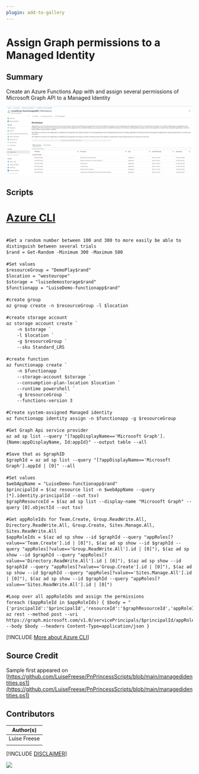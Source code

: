 ```yaml
---
plugin: add-to-gallery
---
```


# Assign Graph permissions to a Managed Identity

## Summary

Create an Azure Functions App with and assign several permissions of Microsoft Graph API to a Managed Identity

![Example Screenshot](assets/example.png)

## Scripts

# [Azure CLI](#tab/azure-cli)

```Azure CLI
  
#Get a random number between 100 and 300 to more easily be able to distinguish between several trials
$rand = Get-Random -Minimum 300 -Maximum 500

#Set values
$resourceGroup = "DemoPlay$rand"
$location = "westeurope"
$storage = "luisedemostorage$rand"
$functionapp = "LuiseDemo-functionapp$rand"

#create group
az group create -n $resourceGroup -l $location

#create storage account
az storage account create `
    -n $storage `
    -l $location `
    -g $resourceGroup `
    --sku Standard_LRS
    
#create function
az functionapp create `
    -n $functionapp `
    --storage-account $storage `
    --consumption-plan-location $location `
    --runtime powershell `
    -g $resourceGroup `
    --functions-version 3
    
#Create system-assigned Managed identity    
az functionapp identity assign -n $functionapp -g $resourceGroup

#Get Graph Api service provider 
az ad sp list --query "[?appDisplayName=='Microsoft Graph'].{Name:appDisplayName, Id:appId}" --output table --all

#Save that as $graphID
$graphId = az ad sp list --query "[?appDisplayName=='Microsoft Graph'].appId | [0]" --all 

#Set values
$webAppName = "LuiseDemo-functionapp$rand"
$principalId = $(az resource list -n $webAppName --query [*].identity.principalId --out tsv)
$graphResourceId = $(az ad sp list --display-name "Microsoft Graph" --query [0].objectId --out tsv)

#Get appRoleIds for Team.Create, Group.ReadWrite.All, Directory.ReadWrite.All, Group.Create, Sites.Manage.All, Sites.ReadWrite.All
$appRoleIds = $(az ad sp show --id $graphId --query "appRoles[?value=='Team.Create'].id | [0]"), $(az ad sp show --id $graphId --query "appRoles[?value=='Group.ReadWrite.All'].id | [0]"), $(az ad sp show --id $graphId --query "appRoles[?value=='Directory.ReadWrite.All'].id | [0]"), $(az ad sp show --id $graphId --query "appRoles[?value=='Group.Create'].id | [0]"), $(az ad sp show --id $graphId --query "appRoles[?value=='Sites.Manage.All'].id | [0]"), $(az ad sp show --id $graphId --query "appRoles[?value=='Sites.ReadWrite.All'].id | [0]")

#Loop over all appRoleIds and assign the permissions
foreach ($appRoleId in $appRoleIds) { $body = "{'principalId':'$principalId','resourceId':'$graphResourceId','appRoleId':'$appRoleId'}"; az rest --method post --uri https://graph.microsoft.com/v1.0/servicePrincipals/$principalId/appRoleAssignments --body $body --headers Content-Type=application/json }

```
[!INCLUDE [More about Azure CLI]()]



## Source Credit

Sample first appeared on  [https://github.com/LuiseFreese/PnPrincessScripts/blob/main/managedidentities.ps1](https://github.com/LuiseFreese/PnPrincessScripts/blob/main/managedidentities.ps1)

## Contributors

| Author(s) |
|-----------|
| Luise Freese |
|  |

[!INCLUDE [DISCLAIMER](../../docfx/includes/DISCLAIMER.md)]

<img src="https://telemetry.sharepointpnp.com/script-samples/scripts/authenticate-graph" aria-hidden="true" />
